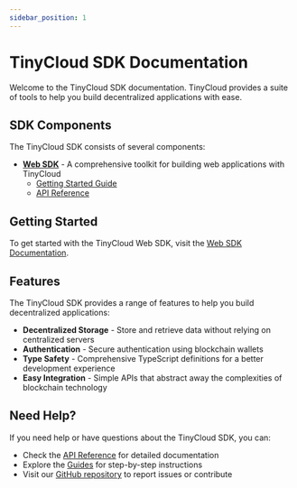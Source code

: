 ```yaml
---
sidebar_position: 1
---
```


# TinyCloud SDK Documentation

Welcome to the TinyCloud SDK documentation. TinyCloud provides a suite of tools to help you build decentralized applications with ease.

## SDK Components

The TinyCloud SDK consists of several components:

- [**Web SDK**](./web-sdk/) - A comprehensive toolkit for building web applications with TinyCloud
  - [Getting Started Guide](./web-sdk/guides/getting-started.md)
  - [API Reference](./web-sdk/api/)

## Getting Started

To get started with the TinyCloud Web SDK, visit the [Web SDK Documentation](./web-sdk/).

## Features

The TinyCloud SDK provides a range of features to help you build decentralized applications:

- **Decentralized Storage** - Store and retrieve data without relying on centralized servers
- **Authentication** - Secure authentication using blockchain wallets
- **Type Safety** - Comprehensive TypeScript definitions for a better development experience
- **Easy Integration** - Simple APIs that abstract away the complexities of blockchain technology

## Need Help?

If you need help or have questions about the TinyCloud SDK, you can:

- Check the [API Reference](./web-sdk/api/) for detailed documentation
- Explore the [Guides](./web-sdk/guides/) for step-by-step instructions
- Visit our [GitHub repository](https://github.com/TinyCloudLabs/tc-sdk) to report issues or contribute
